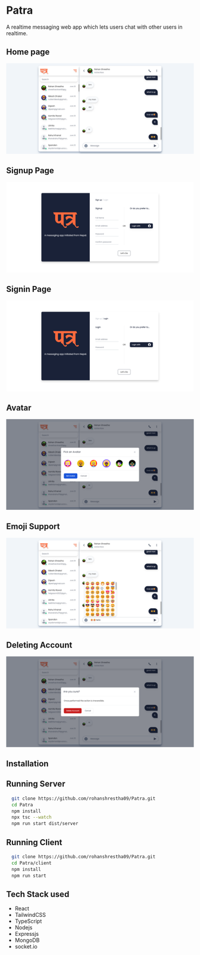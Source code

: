 # Patra

A realtime messaging web app which lets users chat with other users in realtime.

## Home page

![image](/client/src/images/home.png)

## Signup Page

![image](/client/src/images/signup.png)

## Signin Page

![image](/client/src/images/login.png)

## Avatar

![image](/client/src/images/avatar.png)

## Emoji Support

![image](/client/src/images/emoji.png)

## Deleting Account

![image](/client/src/images/delete.png)

## Installation

## Running Server

```bash
  git clone https://github.com/rohanshrestha09/Patra.git
  cd Patra
  npm install
  npx tsc --watch
  npm run start dist/server
```

## Running Client

```bash
  git clone https://github.com/rohanshrestha09/Patra.git
  cd Patra/client
  npm install
  npm run start
```

## Tech Stack used

- React
- TailwindCSS
- TypeScript
- Nodejs
- Expressjs
- MongoDB
- socket.io
